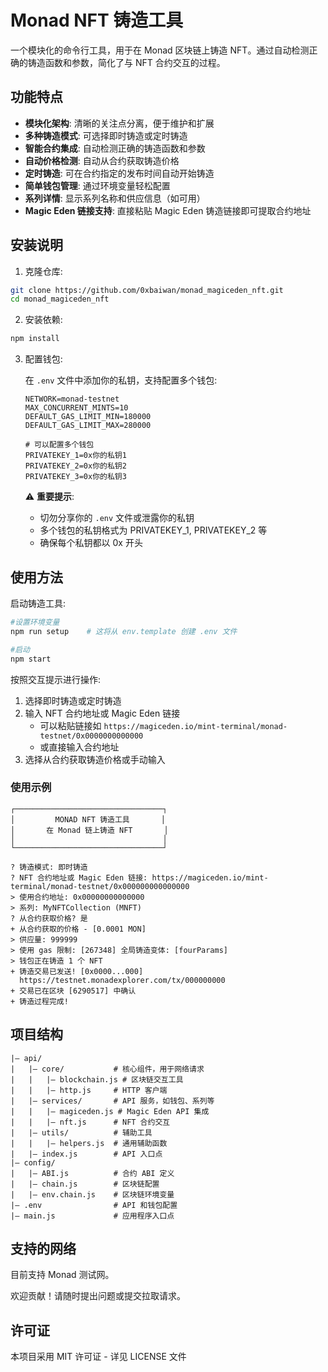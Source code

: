 # Monad NFT 铸造工具

一个模块化的命令行工具，用于在 Monad 区块链上铸造 NFT。通过自动检测正确的铸造函数和参数，简化了与 NFT 合约交互的过程。

## 功能特点

- **模块化架构**: 清晰的关注点分离，便于维护和扩展
- **多种铸造模式**: 可选择即时铸造或定时铸造
- **智能合约集成**: 自动检测正确的铸造函数和参数
- **自动价格检测**: 自动从合约获取铸造价格
- **定时铸造**: 可在合约指定的发布时间自动开始铸造
- **简单钱包管理**: 通过环境变量轻松配置
- **系列详情**: 显示系列名称和供应信息（如可用）
- **Magic Eden 链接支持**: 直接粘贴 Magic Eden 铸造链接即可提取合约地址

## 安装说明

1. 克隆仓库:

```bash
git clone https://github.com/0xbaiwan/monad_magiceden_nft.git
cd monad_magiceden_nft
```

2. 安装依赖:

```bash
npm install
```

3. 配置钱包:

   在 `.env` 文件中添加你的私钥，支持配置多个钱包:

   ```
   NETWORK=monad-testnet
   MAX_CONCURRENT_MINTS=10
   DEFAULT_GAS_LIMIT_MIN=180000
   DEFAULT_GAS_LIMIT_MAX=280000

   # 可以配置多个钱包
   PRIVATEKEY_1=0x你的私钥1
   PRIVATEKEY_2=0x你的私钥2
   PRIVATEKEY_3=0x你的私钥3
   ```

   ⚠️ **重要提示**: 
   - 切勿分享你的 `.env` 文件或泄露你的私钥
   - 多个钱包的私钥格式为 PRIVATEKEY_1, PRIVATEKEY_2 等
   - 确保每个私钥都以 0x 开头

## 使用方法

启动铸造工具:

```bash
#设置环境变量
npm run setup    # 这将从 env.template 创建 .env 文件

#启动
npm start
```

按照交互提示进行操作:

1. 选择即时铸造或定时铸造
2. 输入 NFT 合约地址或 Magic Eden 链接
   - 可以粘贴链接如 `https://magiceden.io/mint-terminal/monad-testnet/0x0000000000000`
   - 或直接输入合约地址
3. 选择从合约获取铸造价格或手动输入

### 使用示例

```
┌─────────────────────────────────┐
│         MONAD NFT 铸造工具       │
│       在 Monad 链上铸造 NFT       │
│                                 │
└─────────────────────────────────┘

? 铸造模式: 即时铸造
? NFT 合约地址或 Magic Eden 链接: https://magiceden.io/mint-terminal/monad-testnet/0x000000000000000
> 使用合约地址: 0x00000000000000
> 系列: MyNFTCollection (MNFT)
? 从合约获取价格? 是
+ 从合约获取的价格 - [0.0001 MON]
> 供应量: 999999
> 使用 gas 限制: [267348] 全局铸造变体: [fourParams]
> 钱包正在铸造 1 个 NFT
+ 铸造交易已发送! [0x0000...000]
  https://testnet.monadexplorer.com/tx/000000000
+ 交易已在区块 [6290517] 中确认
+ 铸造过程完成!
```

## 项目结构

```
|— api/
|   |— core/           # 核心组件，用于网络请求
|   |   |— blockchain.js # 区块链交互工具
|   |   |— http.js     # HTTP 客户端
|   |— services/       # API 服务，如钱包、系列等
|   |   |— magiceden.js # Magic Eden API 集成
|   |   |— nft.js      # NFT 合约交互
|   |— utils/          # 辅助工具
|   |   |— helpers.js  # 通用辅助函数
|   |— index.js        # API 入口点
|— config/
|   |— ABI.js          # 合约 ABI 定义
|   |— chain.js        # 区块链配置
|   |— env.chain.js    # 区块链环境变量
|— .env                # API 和钱包配置
|— main.js             # 应用程序入口点
```

## 支持的网络

目前支持 Monad 测试网。

欢迎贡献！请随时提出问题或提交拉取请求。
## 许可证

本项目采用 MIT 许可证 - 详见 LICENSE 文件

